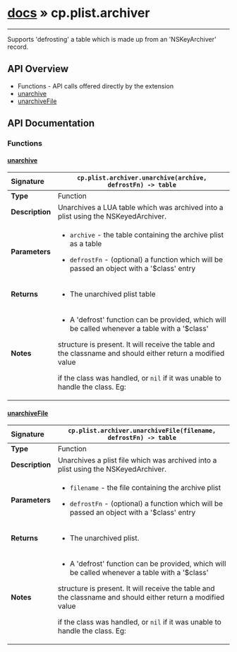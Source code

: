 # [docs](index.md) » cp.plist.archiver
---

Supports 'defrosting' a table which is made up from an 'NSKeyArchiver' record.

## API Overview
* Functions - API calls offered directly by the extension
 * [unarchive](#unarchive)
 * [unarchiveFile](#unarchivefile)

## API Documentation

### Functions

#### [unarchive](#unarchive)
| <span style="float: left;">**Signature**</span> | <span style="float: left;">`cp.plist.archiver.unarchive(archive, defrostFn) -> table` </span>                                                          |
| -----------------------------------------------------|---------------------------------------------------------------------------------------------------------|
| **Type**                                             | Function                                                                                         |
| **Description**                                      | Unarchives a LUA table which was archived into a plist using the NSKeyedArchiver.                                                                                         |
| **Parameters**                                       | <ul><li><code>archive</code>        - the table containing the archive plist as a table</li></ul><ul><li><code>defrostFn</code>  - (optional) a function which will be passed an object with a '$class' entry</li></ul>   |
| **Returns**                                          | <ul><li>The unarchived plist table</li></ul>            |
| **Notes**                                            | <ul><li>A 'defrost' function can be provided, which will be called whenever a table with a '$class'</li></ul><p>structure is present. It will receive the table and the classname and should either return a modified value</p><p>if the class was handled, or <code>nil</code> if it was unable to handle the class. Eg:</p>                 |

#### [unarchiveFile](#unarchivefile)
| <span style="float: left;">**Signature**</span> | <span style="float: left;">`cp.plist.archiver.unarchiveFile(filename, defrostFn) -> table` </span>                                                          |
| -----------------------------------------------------|---------------------------------------------------------------------------------------------------------|
| **Type**                                             | Function                                                                                         |
| **Description**                                      | Unarchives a plist file which was archived into a plist using the NSKeyedArchiver.                                                                                         |
| **Parameters**                                       | <ul><li><code>filename</code>   - the file containing the archive plist</li></ul><ul><li><code>defrostFn</code>  - (optional) a function which will be passed an object with a '$class' entry</li></ul>   |
| **Returns**                                          | <ul><li>The unarchived plist.</li></ul>            |
| **Notes**                                            | <ul><li>A 'defrost' function can be provided, which will be called whenever a table with a '$class'</li></ul><p>structure is present. It will receive the table and the classname and should either return a modified value</p><p>if the class was handled, or <code>nil</code> if it was unable to handle the class. Eg:</p>                 |

